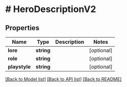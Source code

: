 # # HeroDescriptionV2

## Properties

Name | Type | Description | Notes
------------ | ------------- | ------------- | -------------
**lore** | **string** |  | [optional]
**role** | **string** |  | [optional]
**playstyle** | **string** |  | [optional]

[[Back to Model list]](../../README.md#models) [[Back to API list]](../../README.md#endpoints) [[Back to README]](../../README.md)
